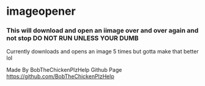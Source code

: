 # imageopener
### This will download and open an iimage over and over again and not stop DO NOT RUN UNLESS YOUR DUMB
Currently downloads and opens an image 5 times but gotta make that better lol

Made By BobTheChickenPlzHelp
Github Page https://github.com/BobTheChickenPlzHelp
